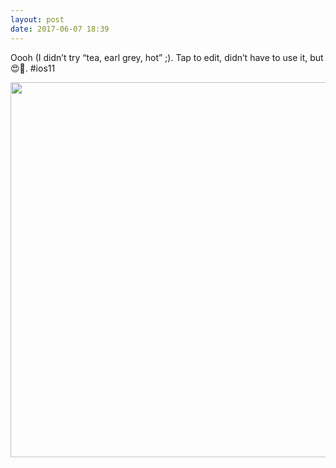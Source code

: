 ```yaml
---
layout: post
date: 2017-06-07 18:39
---
```

Oooh (I didn’t try “tea, earl grey, hot” ;). Tap to edit, didn’t have to use it, but 😍🤗. #ios11

<img src="http://dougbeal.micro.blog/uploads/2017/34db2e7209.jpg" width="600" height="600" style="height: auto" />
